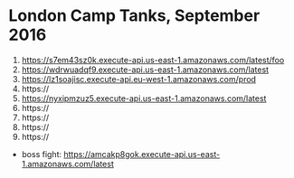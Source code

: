 # London Camp Tanks, September 2016

1. https://s7em43sz0k.execute-api.us-east-1.amazonaws.com/latest/foo
2. https://wdrwuadqf9.execute-api.us-east-1.amazonaws.com/latest
3. https://lz1soajisc.execute-api.eu-west-1.amazonaws.com/prod
4. https://
5. https://nyxipmzuz5.execute-api.us-east-1.amazonaws.com/latest
6. https://
7. https://
8. https://
9. https://

* boss fight: https://amcakp8gok.execute-api.us-east-1.amazonaws.com/latest
